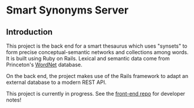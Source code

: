 # Smart Synonyms Server

## Introduction

This project is the back end for a smart thesaurus which uses "synsets" to form precise conceptual-semantic networks and collections among words. It is built using Ruby on Rails. Lexical and semantic data come from Princeton's [WordNet](https://wordnet.princeton.edu/) database.

On the back end, the project makes use of the Rails framework to adapt an external database to a modern REST API.

This project is currently in progress. See the [front-end repo](https://github.com/xsherryhe/smart-synonyms) for developer notes!